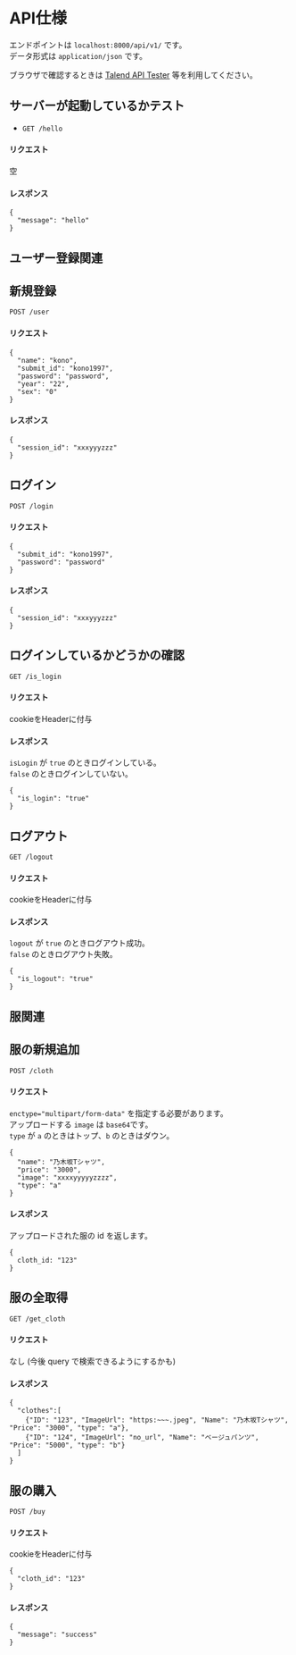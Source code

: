 # API仕様
エンドポイントは `localhost:8000/api/v1/` です。  
データ形式は `application/json` です。  

ブラウザで確認するときは [Talend API Tester](https://chrome.google.com/webstore/detail/talend-api-tester-free-ed/aejoelaoggembcahagimdiliamlcdmfm) 等を利用してください。


## サーバーが起動しているかテスト
- `GET /hello`  
#### リクエスト
空
#### レスポンス
```
{
  "message": "hello"
}
```

## ユーザー登録関連

## 新規登録
`POST /user`
#### リクエスト
```
{
  "name": "kono",
  "submit_id": "kono1997",
  "password": "password",
  "year": "22",
  "sex": "0"
}
```
#### レスポンス
```
{
  "session_id": "xxxyyyzzz"
}
```

## ログイン
`POST /login`  
#### リクエスト
```
{
  "submit_id": "kono1997",
  "password": "password"
}
```
#### レスポンス
```
{
  "session_id": "xxxyyyzzz"
}
```

## ログインしているかどうかの確認
`GET /is_login`  
#### リクエスト
cookieをHeaderに付与
#### レスポンス
`isLogin` が `true` のときログインしている。  
`false` のときログインしていない。
```
{
  "is_login": "true"
}
```

## ログアウト
`GET /logout`  
#### リクエスト
cookieをHeaderに付与
#### レスポンス
`logout` が `true` のときログアウト成功。  
`false` のときログアウト失敗。
```
{
  "is_logout": "true"
}
```

## 服関連
## 服の新規追加
`POST /cloth`  
#### リクエスト
`enctype="multipart/form-data"` を指定する必要があります。  
アップロードする `image` は `base64`です。  
`type` が `a` のときはトップ、`b` のときはダウン。
```
{
  "name": "乃木坂Tシャツ",
  "price": "3000",
  "image": "xxxxyyyyyzzzz",
  "type": "a"
}
```
#### レスポンス
アップロードされた服の id を返します。
```
{
  cloth_id: "123"
}
```

## 服の全取得
`GET /get_cloth`  
#### リクエスト
なし (今後 query で検索できるようにするかも)
#### レスポンス
```
{
  "clothes":[
    {"ID": "123", "ImageUrl": "https:~~~.jpeg", "Name": "乃木坂Tシャツ", "Price": "3000", "type": "a"},
    {"ID": "124", "ImageUrl": "no_url", "Name": "ベージュパンツ", "Price": "5000", "type": "b"}
  ]
}
```

## 服の購入
`POST /buy`  
#### リクエスト
cookieをHeaderに付与
```
{
  "cloth_id": "123"
}
```
#### レスポンス
```
{
  "message": "success"
}
```
